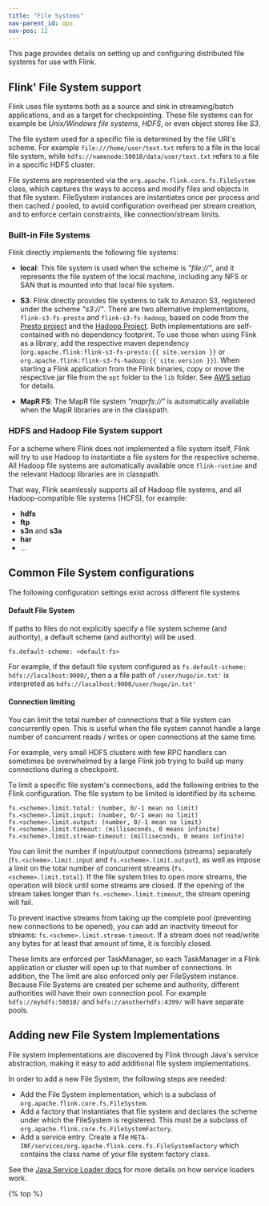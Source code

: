 ```yaml
---
title: "File Systems"
nav-parent_id: ops
nav-pos: 12
---
```

<!--
Licensed to the Apache Software Foundation (ASF) under one
or more contributor license agreements.  See the NOTICE file
distributed with this work for additional information
regarding copyright ownership.  The ASF licenses this file
to you under the Apache License, Version 2.0 (the
"License"); you may not use this file except in compliance
with the License.  You may obtain a copy of the License at

  http://www.apache.org/licenses/LICENSE-2.0

Unless required by applicable law or agreed to in writing,
software distributed under the License is distributed on an
"AS IS" BASIS, WITHOUT WARRANTIES OR CONDITIONS OF ANY
KIND, either express or implied.  See the License for the
specific language governing permissions and limitations
under the License.
-->

This page provides details on setting up and configuring distributed file systems for use with Flink.

## Flink' File System support

Flink uses file systems both as a source and sink in streaming/batch applications, and as a target for checkpointing.
These file systems can for example be *Unix/Windows file systems*, *HDFS*, or even object stores like *S3*.

The file system used for a specific file is determined by the file URI's scheme. For example `file:///home/user/text.txt` refers to
a file in the local file system, while `hdfs://namenode:50010/data/user/text.txt` refers to a file in a specific HDFS cluster.

File systems are represented via the `org.apache.flink.core.fs.FileSystem` class, which captures the ways to access and modify
files and objects in that file system. FileSystem instances are instantiates once per process and then cached / pooled, to
avoid configuration overhead per stream creation, and to enforce certain constraints, like connection/stream limits.

### Built-in File Systems

Flink directly implements the following file systems:

  - **local**: This file system is used when the scheme is *"file://"*, and it represents the file system of the local machine, 
including any NFS or SAN that is mounted into that local file system.

  - **S3**: Flink directly provides file systems to talk to Amazon S3, registered under the scheme *"s3://"*.
There are two alternative implementations, `flink-s3-fs-presto` and `flink-s3-fs-hadoop`, based on code from the [Presto project](https://prestodb.io/)
and the [Hadoop Project](https://hadoop.apache.org/). Both implementations are self-contained with no dependency footprint.
To use those when using Flink as a library, add the respective maven dependency (`org.apache.flink:flink-s3-fs-presto:{{ site.version }}` or `org.apache.flink:flink-s3-fs-hadoop:{{ site.version }}`).
When starting a Flink application from the Flink binaries, copy or move the respective jar file from the `opt` folder to the `lib` folder.
See [AWS setup](deployment/aws.html) for details.

  - **MapR FS**: The MapR file system *"maprfs://"* is automatically available when the MapR libraries are in the classpath.

### HDFS and Hadoop File System support 

For a scheme where Flink does not implemented a file system itself, Flink will try to use Hadoop to instantiate a file system for the respective scheme.
All Hadoop file systems are automatically available once `flink-runtime` and the relevant Hadoop libraries are in classpath.

That way, Flink seamlessly supports all of Hadoop file systems, and all Hadoop-compatible file systems (HCFS), for example:

  - **hdfs**
  - **ftp**
  - **s3n** and **s3a**
  - **har**
  - ...


## Common File System configurations

The following configuration settings exist across different file systems

#### Default File System

If paths to files do not explicitly specify a file system scheme (and authority), a default scheme (and authority) will be used.

~~~
fs.default-scheme: <default-fs>
~~~

For example, if the default file system configured as `fs.default-scheme: hdfs://localhost:9000/`, then a a file path of
`/user/hugo/in.txt'` is interpreted as `hdfs://localhost:9000/user/hugo/in.txt'`

#### Connection limiting

You can limit the total number of connections that a file system can concurrently open. This is useful when the file system cannot handle a large number
of concurrent reads / writes or open connections at the same time.

For example, very small HDFS clusters with few RPC handlers can sometimes be overwhelmed by a large Flink job trying to build up many connections during a checkpoint.

To limit a specific file system's connections, add the following entries to the Flink configuration. The file system to be limited is identified by
its scheme.

~~~
fs.<scheme>.limit.total: (number, 0/-1 mean no limit)
fs.<scheme>.limit.input: (number, 0/-1 mean no limit)
fs.<scheme>.limit.output: (number, 0/-1 mean no limit)
fs.<scheme>.limit.timeout: (milliseconds, 0 means infinite)
fs.<scheme>.limit.stream-timeout: (milliseconds, 0 means infinite)
~~~

You can limit the number if input/output connections (streams) separately (`fs.<scheme>.limit.input` and `fs.<scheme>.limit.output`), as well as impose a limit on
the total number of concurrent streams (`fs.<scheme>.limit.total`). If the file system tries to open more streams, the operation will block until some streams are closed.
If the opening of the stream takes longer than `fs.<scheme>.limit.timeout`, the stream opening will fail.

To prevent inactive streams from taking up the complete pool (preventing new connections to be opened), you can add an inactivity timeout for streams:
`fs.<scheme>.limit.stream-timeout`. If a stream does not read/write any bytes for at least that amount of time, it is forcibly closed.

These limits are enforced per TaskManager, so each TaskManager in a Flink application or cluster will open up to that number of connections.
In addition, the The limit are also enforced only per FileSystem instance. Because File Systems are created per scheme and authority, different
authorities will have their own connection pool. For example `hdfs://myhdfs:50010/` and `hdfs://anotherhdfs:4399/` will have separate pools.


## Adding new File System Implementations

File system implementations are discovered by Flink through Java's service abstraction, making it easy to add additional file system implementations.

In order to add a new File System, the following steps are needed:

  - Add the File System implementation, which is a subclass of `org.apache.flink.core.fs.FileSystem`.
  - Add a factory that instantiates that file system and declares the scheme under which the FileSystem is registered. This must be a subclass of `org.apache.flink.core.fs.FileSystemFactory`.
  - Add a service entry. Create a file `META-INF/services/org.apache.flink.core.fs.FileSystemFactory` which contains the class name of your file system factory class.

See the [Java Service Loader docs](https://docs.oracle.com/javase/8/docs/api/java/util/ServiceLoader.html) for more details on how service loaders work.

{% top %}
